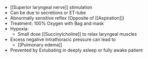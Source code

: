 - [[Superior laryngeal nerve]] stimulation
- Can be due to secretions or ET-tube
- Abnormally sensitive reflex (Opposite of [[Aspiration]])
- Treatment: 100% Oxygen with Bag and mask
- Hypoxia: 
	- Small dose [[Succinylcholine]] to relax laryngeal muscles
- Excess negative Intrathoracic pressure can lead to 
	- [[Pulmonary edema]]
- Prevented by Extubating in deeply asleep or fully awake patient
